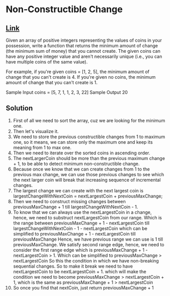 # Non-Constructible Change

## [Link](https://abheist.com/algorithms/5-non-constructible-change)

Given an array of positive integers representing the values of coins in your possession, write a function that returns the minimum amount of change (the minimum sum of money) that you cannot create. The given coins can have any positive integer value and aren't necessarily unique (i.e., you can have multiple coins of the same value).

For example, if you're given coins = [1, 2, 5], the minimum amount of change that you can't create is 4. If you're given no coins, the minimum amount of change that you can't create is 1.

Sample Input
coins = [5, 7, 1, 1, 2, 3, 22]
Sample Output
20

## Solution

1. First of all we need to sort the array, cuz we are looking for the minimum one.
2. Then let's visualize it.
3. We need to store the previous constructible changes from 1 to maximum one, so it means, we can store only the maximum one and keep its meaning from 1 to max one.
4. Then we need to iterate over the sorted coins in ascending order.
5. The nextLargerCoin should be more than the previous maximum change + 1, to be able to detect minimum non-constructible change.
6. Because once we know that we can create changes from 1 to the previous max change, we can use those previous changes to see which the next larger coin will break that increasing sequence of incremental changes.
7. The largest change we can create with the next largest coin is largestChangeWithNextCoin = nextLargestCoin + previousMaxChange;
8. Then we need to construct missing changes between previousMaxChange + 1 till largestChangeWithNextCoin - 1.
9. To know that we can always use the nextLargestCoin in a change, hence, we need to substruct nextLargestCoin from our range. Which is the range between
   previousMaxChange + 1 - nextLargestCoin till
   largestChangeWithNextCoin - 1 - nextLargestCoin
   which can be simplified to
   previousMaxChange + 1 - nextLargestCoin till
   previousMaxChange
   Hence, we have previous range we can use is 1 till previousMaxChange. We satisfy second range edge, hence, we need to consider the first range edge which is
   previousMaxChange + 1 - nextLargestCoin > 1.
   Which can be simplified to
   previousMaxChange > nextLargestCoin
   So this the condition in which we have non-breaking sequential changes.
   So to make it break we need to have nextLargestCoin to be nextLargestCoin + 1. which will make the condition we need to become
   previousMaxChange > nextLargestCoin + 1, which is the same as
   previousMaxChange + 1 > nextLargestCoin
10. So once you find that nextCoin, just return previousMaxChange + 1
